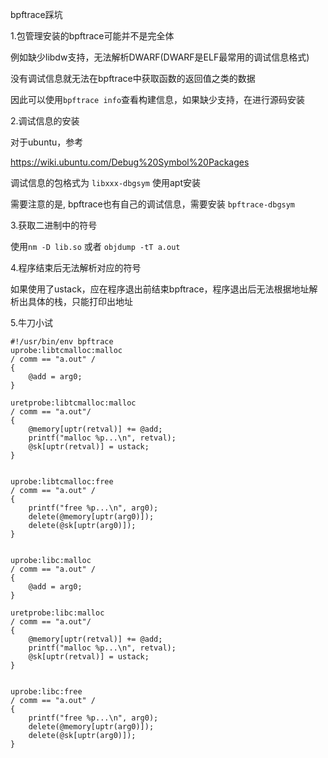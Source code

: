 bpftrace踩坑

1.包管理安装的bpftrace可能并不是完全体

例如缺少libdw支持，无法解析DWARF(DWARF是ELF最常用的调试信息格式)

没有调试信息就无法在bpftrace中获取函数的返回值之类的数据

因此可以使用`bpftrace info`查看构建信息，如果缺少支持，在进行源码安装

2.调试信息的安装

对于ubuntu，参考

https://wiki.ubuntu.com/Debug%20Symbol%20Packages

调试信息的包格式为 `libxxx-dbgsym` 使用apt安装

需要注意的是, bpftrace也有自己的调试信息，需要安装 `bpftrace-dbgsym`

3.获取二进制中的符号

使用`nm -D lib.so` 或者 `objdump -tT a.out`

4.程序结束后无法解析对应的符号

如果使用了ustack，应在程序退出前结束bpftrace，程序退出后无法根据地址解析出具体的栈，只能打印出地址

5.牛刀小试

```
#!/usr/bin/env bpftrace
uprobe:libtcmalloc:malloc
/ comm == "a.out" /
{
    @add = arg0;
}

uretprobe:libtcmalloc:malloc
/ comm == "a.out"/
{
    @memory[uptr(retval)] += @add;
    printf("malloc %p...\n", retval);
    @sk[uptr(retval)] = ustack;
}


uprobe:libtcmalloc:free
/ comm == "a.out" /
{
    printf("free %p...\n", arg0);
    delete(@memory[uptr(arg0)]);
    delete(@sk[uptr(arg0)]);
}


uprobe:libc:malloc
/ comm == "a.out" /
{
    @add = arg0;
}

uretprobe:libc:malloc
/ comm == "a.out"/
{
    @memory[uptr(retval)] += @add;
    printf("malloc %p...\n", retval);
    @sk[uptr(retval)] = ustack;
}


uprobe:libc:free
/ comm == "a.out" /
{
    printf("free %p...\n", arg0);
    delete(@memory[uptr(arg0)]);
    delete(@sk[uptr(arg0)]);
}
```